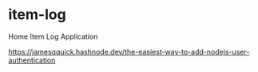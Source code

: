 # item-log

Home Item Log Application

https://jamesqquick.hashnode.dev/the-easiest-way-to-add-nodejs-user-authentication
